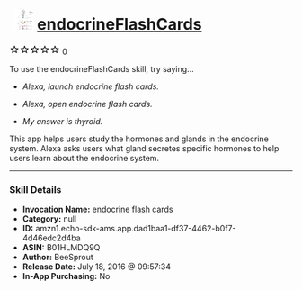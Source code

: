 # &nbsp;<img src="skill_icon" alt="endocrineFlashCards icon" width="36"> [endocrineFlashCards](http://alexa.amazon.com/#skills/amzn1.echo-sdk-ams.app.dad1baa1-df37-4462-b0f7-4d46edc2d4ba)
![0 stars](../../images/ic_star_border_black_18dp_1x.png)![0 stars](../../images/ic_star_border_black_18dp_1x.png)![0 stars](../../images/ic_star_border_black_18dp_1x.png)![0 stars](../../images/ic_star_border_black_18dp_1x.png)![0 stars](../../images/ic_star_border_black_18dp_1x.png) 0

To use the endocrineFlashCards skill, try saying...

* *Alexa, launch endocrine flash cards.*

* *Alexa, open endocrine flash cards.*

* *My answer is thyroid.*

This app helps users study the hormones and glands in the endocrine system.  Alexa asks users what gland secretes specific hormones to help users learn about the endocrine system.

***

### Skill Details

* **Invocation Name:** endocrine flash cards
* **Category:** null
* **ID:** amzn1.echo-sdk-ams.app.dad1baa1-df37-4462-b0f7-4d46edc2d4ba
* **ASIN:** B01HLMDQ9Q
* **Author:** BeeSprout
* **Release Date:** July 18, 2016 @ 09:57:34
* **In-App Purchasing:** No
